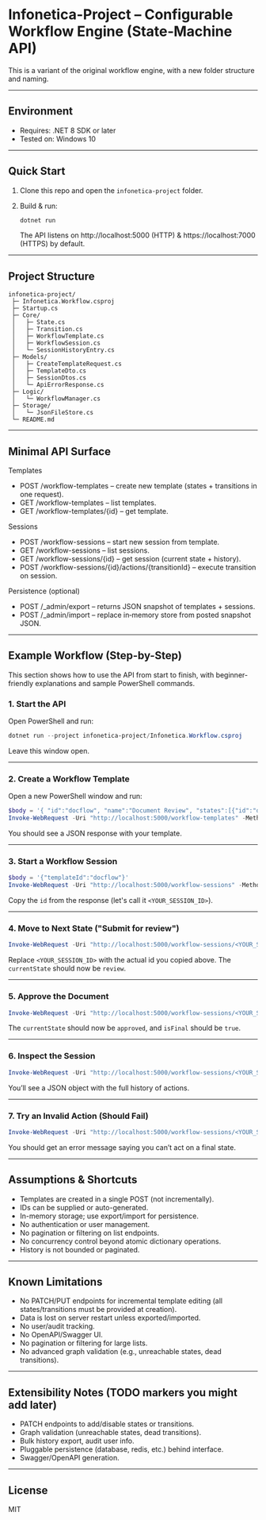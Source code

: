 # Infonetica-Project – Configurable Workflow Engine (State‑Machine API)

This is a variant of the original workflow engine, with a new folder structure and naming.

---

## Environment

- Requires: .NET 8 SDK or later
- Tested on: Windows 10

---

## Quick Start

1. Clone this repo and open the `infonetica-project` folder.
2. Build & run:

   ```sh
   dotnet run
   ```

   The API listens on http://localhost:5000 (HTTP) & https://localhost:7000 (HTTPS) by default.

---

## Project Structure

```
infonetica-project/
 ├─ Infonetica.Workflow.csproj
 ├─ Startup.cs
 ├─ Core/
 │   ├─ State.cs
 │   ├─ Transition.cs
 │   ├─ WorkflowTemplate.cs
 │   ├─ WorkflowSession.cs
 │   └─ SessionHistoryEntry.cs
 ├─ Models/
 │   ├─ CreateTemplateRequest.cs
 │   ├─ TemplateDto.cs
 │   ├─ SessionDtos.cs
 │   └─ ApiErrorResponse.cs
 ├─ Logic/
 │   └─ WorkflowManager.cs
 ├─ Storage/
 │   └─ JsonFileStore.cs
 └─ README.md
```

---

## Minimal API Surface

Templates

* POST   /workflow-templates – create new template (states + transitions in one request).
* GET    /workflow-templates – list templates.
* GET    /workflow-templates/{id} – get template.

Sessions

* POST   /workflow-sessions – start new session from template.
* GET    /workflow-sessions – list sessions.
* GET    /workflow-sessions/{id} – get session (current state + history).
* POST   /workflow-sessions/{id}/actions/{transitionId} – execute transition on session.

Persistence (optional)

* POST   /_admin/export – returns JSON snapshot of templates + sessions.
* POST   /_admin/import – replace in‑memory store from posted snapshot JSON.

---

## Example Workflow (Step-by-Step)

This section shows how to use the API from start to finish, with beginner-friendly explanations and sample PowerShell commands.

### 1. **Start the API**

Open PowerShell and run:
```powershell
dotnet run --project infonetica-project/Infonetica.Workflow.csproj
```
Leave this window open.

---

### 2. **Create a Workflow Template**

Open a new PowerShell window and run:
```powershell
$body = '{ "id":"docflow", "name":"Document Review", "states":[{"id":"draft","name":"Draft","isInitial":true},{"id":"review","name":"In Review"},{"id":"approved","name":"Approved","isFinal":true},{"id":"rejected","name":"Rejected","isFinal":true}], "transitions":[{"id":"submit","name":"Submit for review","fromStates":["draft"],"toState":"review"},{"id":"approve","name":"Approve","fromStates":["review"],"toState":"approved"},{"id":"reject","name":"Reject","fromStates":["review"],"toState":"rejected"},{"id":"revise","name":"Send back to draft","fromStates":["review"],"toState":"draft"}] }'
Invoke-WebRequest -Uri "http://localhost:5000/workflow-templates" -Method POST -Body $body -ContentType "application/json"
```
You should see a JSON response with your template.

---

### 3. **Start a Workflow Session**

```powershell
$body = '{"templateId":"docflow"}'
Invoke-WebRequest -Uri "http://localhost:5000/workflow-sessions" -Method POST -Body $body -ContentType "application/json"
```
Copy the `id` from the response (let's call it `<YOUR_SESSION_ID>`).

---

### 4. **Move to Next State ("Submit for review")**

```powershell
Invoke-WebRequest -Uri "http://localhost:5000/workflow-sessions/<YOUR_SESSION_ID>/actions/submit" -Method POST
```
Replace `<YOUR_SESSION_ID>` with the actual id you copied above. The `currentState` should now be `review`.

---

### 5. **Approve the Document**

```powershell
Invoke-WebRequest -Uri "http://localhost:5000/workflow-sessions/<YOUR_SESSION_ID>/actions/approve" -Method POST
```
The `currentState` should now be `approved`, and `isFinal` should be `true`.

---

### 6. **Inspect the Session**

```powershell
Invoke-WebRequest -Uri "http://localhost:5000/workflow-sessions/<YOUR_SESSION_ID>" -Method GET | Select-Object -ExpandProperty Content
```
You’ll see a JSON object with the full history of actions.

---

### 7. **Try an Invalid Action (Should Fail)**

```powershell
Invoke-WebRequest -Uri "http://localhost:5000/workflow-sessions/<YOUR_SESSION_ID>/actions/approve" -Method POST
```
You should get an error message saying you can’t act on a final state.

---

## Assumptions & Shortcuts

- Templates are created in a single POST (not incrementally).
- IDs can be supplied or auto-generated.
- In-memory storage; use export/import for persistence.
- No authentication or user management.
- No pagination or filtering on list endpoints.
- No concurrency control beyond atomic dictionary operations.
- History is not bounded or paginated.

---

## Known Limitations

- No PATCH/PUT endpoints for incremental template editing (all states/transitions must be provided at creation).
- Data is lost on server restart unless exported/imported.
- No user/audit tracking.
- No OpenAPI/Swagger UI.
- No pagination or filtering for large lists.
- No advanced graph validation (e.g., unreachable states, dead transitions).

---

## Extensibility Notes (TODO markers you might add later)

* PATCH endpoints to add/disable states or transitions.
* Graph validation (unreachable states, dead transitions).
* Bulk history export, audit user info.
* Pluggable persistence (database, redis, etc.) behind interface.
* Swagger/OpenAPI generation.

---

## License

MIT 